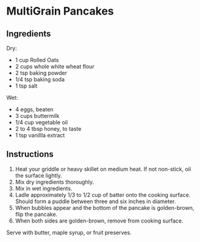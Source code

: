 # MultiGrain Pancakes

## Ingredients

Dry:
* 1 cup Rolled Oats
* 2 cups whole white wheat flour
* 2 tsp baking powder
* 1/4 tsp baking soda
* 1 tsp salt

Wet:
* 4 eggs, beaten
* 3 cups buttermilk
* 1/4 cup vegetable oil
* 2 to 4 tbsp honey, to taste
* 1 tsp vanillla extract

## Instructions

1. Heat your griddle or heavy skillet on medium heat.  If not non-stick, oil the surface lightly.
2. Mix dry ingredients thoroughly.
3. Mix in wet ingredients.
4. Ladle approximately 1/3 to 1/2 cup of batter onto the cooking surface.  Should form a puddle between three and six inches in diameter.
5. When bubbles appear and the bottom of the pancake is golden-brown, flip the pancake.
6. When both sides are golden-brown, remove from cooking surface.

Serve with butter, maple syrup, or fruit preserves.
